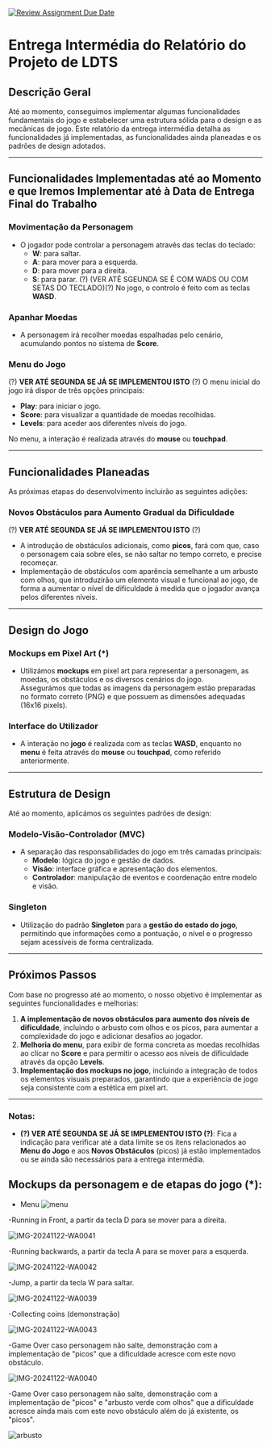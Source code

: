 [![Review Assignment Due Date](https://classroom.github.com/assets/deadline-readme-button-22041afd0340ce965d47ae6ef1cefeee28c7c493a6346c4f15d667ab976d596c.svg)](https://classroom.github.com/a/rUa5vdmg)

# **Entrega Intermédia do Relatório do Projeto de LDTS**

## **Descrição Geral**
Até ao momento, conseguimos implementar algumas funcionalidades fundamentais do jogo e estabelecer uma estrutura sólida para o design e as mecânicas de jogo. Este relatório da entrega intermédia detalha as funcionalidades já implementadas, as funcionalidades ainda planeadas e os padrões de design adotados.

---

## **Funcionalidades Implementadas até ao Momento e que Iremos Implementar até à Data de Entrega Final do Trabalho**

### **Movimentação da Personagem**
- O jogador pode controlar a personagem através das teclas do teclado:
  - **W**: para saltar.
  - **A**: para mover para a esquerda.
  - **D**: para mover para a direita.
  - **S**: para parar.
(?)
(VER ATÉ SGEUNDA SE É COM WADS OU COM SETAS DO TECLADO)(?)
No jogo, o controlo é feito com as teclas **WASD**.

### **Apanhar Moedas**
- A personagem irá recolher moedas espalhadas pelo cenário, acumulando pontos no sistema de **Score**.

### **Menu do Jogo**  
(?) **VER ATÉ SEGUNDA SE JÁ SE IMPLEMENTOU ISTO** (?)
O menu inicial do jogo irá dispor de três opções principais:
- **Play**: para iniciar o jogo.
- **Score**: para visualizar a quantidade de moedas recolhidas.
- **Levels**: para aceder aos diferentes níveis do jogo.

No menu, a interação é realizada através do **mouse** ou **touchpad**.

---

## **Funcionalidades Planeadas**

As próximas etapas do desenvolvimento incluirão as seguintes adições:

### **Novos Obstáculos para Aumento Gradual da Dificuldade**  
(?) **VER ATÉ SEGUNDA SE JÁ SE IMPLEMENTOU ISTO** (?)
- A introdução de obstáculos adicionais, como **picos**, fará com que, caso o personagem caia sobre eles, se não saltar no tempo correto, e precise recomeçar.
- Implementação de obstáculos com aparência semelhante a um arbusto com olhos, que introduzirão um elemento visual e funcional ao jogo, de forma a aumentar o nível de dificuldade à medida que o jogador avança pelos diferentes níveis.

---

## **Design do Jogo**

### **Mockups em Pixel Art (*)**
- Utilizámos **mockups** em pixel art para representar a personagem, as moedas, os obstáculos e os diversos cenários do jogo.  
Assegurámos que todas as imagens da personagem estão preparadas no formato correto (PNG) e que possuem as dimensões adequadas (16x16 pixels).

### **Interface do Utilizador**
- A interação no **jogo** é realizada com as teclas **WASD**, enquanto no **menu** é feita através do **mouse** ou **touchpad**, como referido anteriormente.

---

## **Estrutura de Design**

Até ao momento, aplicámos os seguintes padrões de design:

### **Modelo-Visão-Controlador (MVC)**
- A separação das responsabilidades do jogo em três camadas principais:
  - **Modelo**: lógica do jogo e gestão de dados.
  - **Visão**: interface gráfica e apresentação dos elementos.
  - **Controlador**: manipulação de eventos e coordenação entre modelo e visão.

### **Singleton**
- Utilização do padrão **Singleton** para a **gestão do estado do jogo**, permitindo que informações como a pontuação, o nível e o progresso sejam acessíveis de forma centralizada.

---

## **Próximos Passos**

Com base no progresso até ao momento, o nosso objetivo é implementar as seguintes funcionalidades e melhorias:

1. **A implementação de novos obstáculos para aumento dos níveis de dificuldade**, incluindo o arbusto com olhos e os picos, para aumentar a complexidade do jogo e adicionar desafios ao jogador.
2. **Melhoria do menu**, para exibir de forma concreta as moedas recolhidas ao clicar no **Score** e para permitir o acesso aos níveis de dificuldade através da opção **Levels**.
3. **Implementação dos mockups no jogo**, incluindo a integração de todos os elementos visuais preparados, garantindo que a experiência de jogo seja consistente com a estética em pixel art.

---

### Notas:
- **(?) VER ATÉ SEGUNDA SE JÁ SE IMPLEMENTOU ISTO (?)**: Fica a indicação para verificar até a data limite se os itens relacionados ao **Menu do Jogo** e aos **Novos Obstáculos** (picos) já estão implementados ou se ainda são necessários para a entrega intermédia.



## **Mockups da personagem e de etapas do jogo (*):**
- Menu
  ![menu](https://github.com/user-attachments/assets/501d3165-5200-49b9-a5f6-4e902b68fd02)

-Running in Front, a partir da tecla D para se mover para a direita.

![IMG-20241122-WA0041](https://github.com/user-attachments/assets/0b8ce8d4-558f-44f1-af59-c7de05402c76)

-Running backwards, a partir da tecla A para se mover para a esquerda.

![IMG-20241122-WA0042](https://github.com/user-attachments/assets/3948330a-c2c4-4b2c-ab3b-4f9f21d9810d)

-Jump, a partir da tecla W para saltar.

![IMG-20241122-WA0039](https://github.com/user-attachments/assets/06c21202-536e-4f2a-9ad9-141dc0c18e96)

-Collecting coins (demonstração)

![IMG-20241122-WA0043](https://github.com/user-attachments/assets/f2463dae-0122-4e67-853d-b8d77d8df71f)

-Game Over caso personagem não salte, demonstração com a implementação de "picos" que a dificuldade acresce com este novo obstáculo.

![IMG-20241122-WA0040](https://github.com/user-attachments/assets/39ddf583-f01e-45bb-a39c-d26bc911a4d0)

-Game Over caso personagem não salte, demonstração com a implementação de "picos" e "arbusto verde com olhos" que a dificuldade acresce ainda mais com este novo obstáculo além do já existente, os "picos".

![arbusto](https://github.com/user-attachments/assets/a5e4562b-cb3e-4b11-b1e4-a685c5a6016f)



